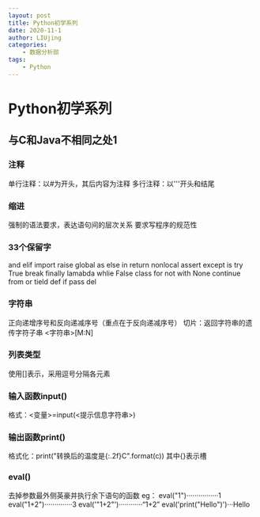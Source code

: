 ```yaml
---
layout: post
title: Python初学系列
date: 2020-11-1
author: LIUjing
categories:
    - 数据分析部
tags:
    - Python
---
```


# Python初学系列
## 与C和Java不相同之处1
### 注释
单行注释：以#为开头，其后内容为注释
多行注释：以'''开头和结尾
### 缩进
强制的语法要求，表达语句间的层次关系
要求写程序的规范性
### 33个保留字
and elif import raise  global
as else in return nonlocal
assert except  is try True
break  finally lamabda whlie False
class for not with None
continue from or tield
def if pass del
### 字符串
正向递增序号和反向递减序号（重点在于反向递减序号）
切片：返回字符串的遗传字符子串 <字符串>[M:N]
### 列表类型
使用[]表示，采用逗号分隔各元素
### 输入函数input()
格式：<变量>=input(<提示信息字符串>)
### 输出函数print()
格式化：print("转换后的温度是{:.2f}C".format(c))
其中{}表示槽
### eval()
去掉参数最外侧英豪并执行余下语句的函数
eg：
eval("1")················1
eval("1+2")··············3
eval('"1+2"')············“1+2”
eval('print("Hello")')···Hello